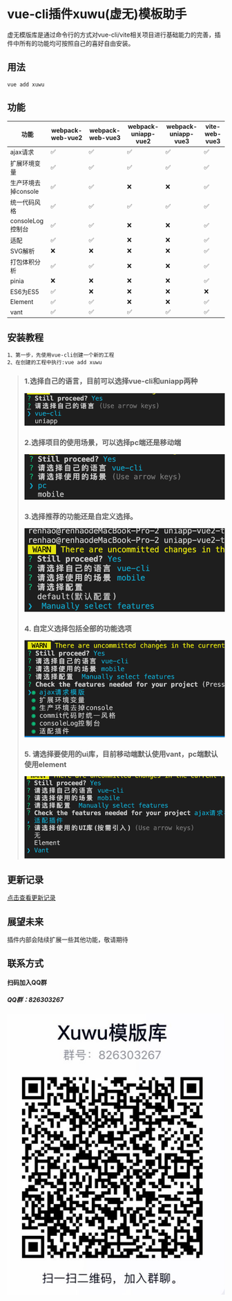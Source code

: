 # vue-cli插件xuwu(虚无)模板助手
虚无模版库是通过命令行的方式对vue-cli/vite相关项目进行基础能力的完善，插件中所有的功能均可按照自己的喜好自由安装。
## 用法
```
vue add xuwu
```

## 功能

| 功能 | webpack-web-vue2 | webpack-web-vue3 | webpack-uniapp-vue2 | webpack-uniapp-vue3 |vite-web-vue3 |
|---------|--------|--------|--------|--------|--------|
|ajax请求|✅|✅|✅|✅|✅|
|扩展环境变量|✅|✅|✅|✅|✅|
|生产环境去掉console|✅|✅|❌|❌|✅|
|统一代码风格|✅|✅|✅|✅|✅|
|consoleLog控制台|✅|✅|❌|❌|✅|
|适配|✅|✅|❌|❌|✅|
|SVG解析|❌|❌|❌|❌|✅|
|打包体积分析|✅|✅|❌|❌|✅|
|pinia|❌|❌|❌|❌|✅|
|ES6为ES5|✅|❌|❌|❌|❌|
|Element|✅|✅|❌|❌|✅|
|vant|✅|✅|✅|✅|✅|


## 安装教程
```
1、第一步，先使用vue-cli创建一个新的工程
2、在创建的工程中执行:vue add xuwu
```
>### 1.选择自己的语言，目前可以选择vue-cli和uniapp两种  
> ![Alt](images/language.png)  
> ### 2.选择项目的使用场景，可以选择pc端还是移动端
> ![Alt](images/scene.png)
> ### 3.选择推荐的功能还是自定义选择。
> ![Alt](images/config.png)
> ### 4. 自定义选择包括全部的功能选项
> ![Alt](images/configContent.png)
> ### 5. 请选择要使用的ui库，目前移动端默认使用vant，pc端默认使用element
> ![Alt](images/ui.png)

## 更新记录
[点击查看更新记录](./RELEASE.md)

## 展望未来
插件内部会陆续扩展一些其他功能，敬请期待

## 联系方式
#### 扫码加入QQ群
##### QQ群：826303267
![Alt](images/QRcode.jpg)
